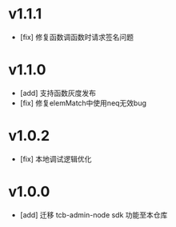 # v1.1.1

- [fix] 修复函数调函数时请求签名问题

# v1.1.0

- [add] 支持函数灰度发布
- [fix] 修复elemMatch中使用neq无效bug

# v1.0.2

- [fix] 本地调试逻辑优化

# v1.0.0

-   [add] 迁移 tcb-admin-node sdk 功能至本仓库
